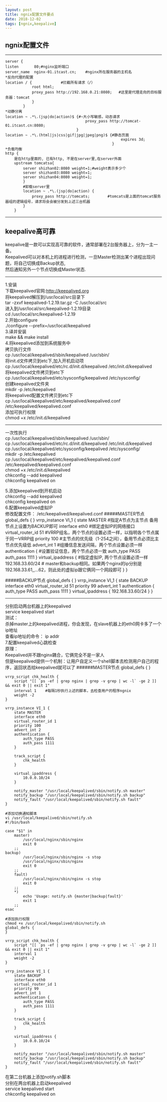 ```yaml
---
layout: post
title: ngnix配置文件要点
date: 2018-12-02
tags: [ngnix,keepalive]
---
```


ngnix配置文件
----
****
    server {
    listen       80;#nginx监听端口
    server_name  nginx-01.itcast.cn;    #nginx所在服务器的主机名
    *反向代理的配置
    location / {             #拦截所有请求（/）
                root html;
                proxy_pass http://192.168.0.21:8080;   #这里是代理走向的目标服务器：tomcat
                }
            }
    *动静分离
    location ~ .*\.(jsp|do|action)$ {#~大小写敏感，动态请求
                                        proxy_pass http://tomcat-01.itcast.cn:8080;
                                    }
    location ~ .*\.(html|js|css|gif|jpg|jpeg|png)$ {#静态页面
                                                        expires 3d;
                                                    }
    *负载均衡
    http {
        是在http里面的, 已有http, 不是在server里,在server外面
        upstream tomcatsa{ 
            server shizhan02:8080 weight=1;#weight表示多少个
            server shizhan03:8080 weight=1;
            server shizhan04:8080 weight=1;
        	}
    		#卸载server里
    		location ~ .*\.(jsp|do|action) {
    		    proxy_pass http://tomcats;        #tomcats是上面的tomcat服务器组的逻辑组号，请求将会会被分发到上述三台机器
    		}
		}
********  
keepalive高可靠
----  
keepalive是一款可以实现高可靠的软件，通常部署在2台服务器上，分为一主一备。  
Keepalived可以对本机上的进程进行检测，一旦Master检测出某个进程出现问题，将自己切换成Backup状态,  
然后通知另外一个节点切换成Master状态.  
*******
1.安装  
下载keepalived官网:http://keepalived.org  
将keepalived解压到/usr/local/src目录下  
tar -zxvf  keepalived-1.2.19.tar.gz -C /usr/local/src  
进入到/usr/local/src/keepalived-1.2.19目录  
cd /usr/local/src/keepalived-1.2.19  
2.开始configure  
./configure --prefix=/usr/local/keepalived  
3.译并安装  
make && make install  
4.将keepalived添加到系统服务中  
拷贝执行文件  
cp /usr/local/keepalived/sbin/keepalived /usr/sbin/  
将init.d文件拷贝到etc下,加入开机启动项  
cp /usr/local/keepalived/etc/rc.d/init.d/keepalived /etc/init.d/keepalived  
将keepalived文件拷贝到etc下  
cp /usr/local/keepalived/etc/sysconfig/keepalived /etc/sysconfig/  
创建keepalived文件夹  
mkdir -p /etc/keepalived  
将keepalived配置文件拷贝到etc下  
cp /usr/local/keepalived/etc/keepalived/keepalived.conf /etc/keepalived/keepalived.conf  
添加可执行权限  
chmod +x /etc/init.d/keepalived  
**********
一次性执行  
cp /usr/local/keepalived/sbin/keepalived /usr/sbin/  
cp /usr/local/keepalived/etc/rc.d/init.d/keepalived /etc/init.d/keepalived  
cp /usr/local/keepalived/etc/sysconfig/keepalived /etc/sysconfig/  
mkdir -p /etc/keepalived  
cp /usr/local/keepalived/etc/keepalived/keepalived.conf /etc/keepalived/keepalived.conf  
chmod +x /etc/init.d/keepalived  
chkconfig --add keepalived  
chkconfig keepalived on  

5.添加keepalived到开机启动  
chkconfig --add keepalived    
chkconfig keepalived on  
6.配置keepalived虚拟IP  
修改配置文件： /etc/keepalived/keepalived.conf
#####MASTER节点
    global_defs {
    }
    vrrp_instance VI_1 {
        state MASTER   #指定A节点为主节点 备用节点上设置为BACKUP即可
        interface eth0    #绑定虚拟IP的网络接口
        virtual_router_id 51   #VRRP组名，两个节点的设置必须一样，以指明各个节点属于同一VRRP组
        priority 100   #主节点的优先级（1-254之间），备用节点必须比主节点优先级低
        advert_int 1  #组播信息发送间隔，两个节点设置必须一样
        authentication {    #设置验证信息，两个节点必须一致
            auth_type PASS
            auth_pass 1111
        }
        virtual_ipaddress {    #指定虚拟IP, 两个节点设置必须一样
            192.168.33.60/24    # master和backup相同。如果两个nginx的ip分别是192.168.33.61,,...62，则此处的虚拟ip跟它俩同一个网段即可
        }
    }

#####BACKUP节点
    global_defs {
    }
    vrrp_instance VI_1 {
        state BACKUP
        interface eth0
        virtual_router_id 51
        priority 99
        advert_int 1
        authentication {
            auth_type PASS
            auth_pass 1111
        }
        virtual_ipaddress {
            192.168.33.60/24
        }
    }  
*********
分别启动两台机器上的keepalived  
service keepalived start  
测试：  
杀掉master上的keepalived进程，你会发现，在slave机器上的eth0网卡多了一个ip地址  
查看ip地址的命令：  ip addr   
7.配置keepalived心跳检查  
原理：  
Keepalived并不跟nginx耦合，它俩完全不是一家人  
但是keepalived提供一个机制：让用户自定义一个shell脚本去检测用户自己的程序，返回状态给keepalived就可以了
######MASTER节点
    global_defs {
    }

    vrrp_script chk_health {
        script "[[ `ps -ef | grep nginx | grep -v grep | wc -l` -ge 2 ]] && exit 0 || exit 1"
        interval 1    #每隔1秒执行上述的脚本，去检查用户的程序ngnix
        weight -2
    }
    
    vrrp_instance VI_1 {
        state MASTER
        interface eth0
        virtual_router_id 1
        priority 100
        advert_int 2
        authentication {
            auth_type PASS
            auth_pass 1111
        }
    
        track_script {
            chk_health
        }
    
        virtual_ipaddress {
            10.0.0.10/24
        }
    
        notify_master "/usr/local/keepalived/sbin/notify.sh master"
        notify_backup "/usr/local/keepalived/sbin/notify.sh backup"
        notify_fault "/usr/local/keepalived/sbin/notify.sh fault"
    }
    
    #添加切换通知脚本
    vi /usr/local/keepalived/sbin/notify.sh
    #!/bin/bash
    
    case "$1" in
        master)
            /usr/local/nginx/sbin/nginx
            exit 0
        ;;
    backup)
            /usr/local/nginx/sbin/nginx -s stop
            /usr/local/nginx/sbin/nginx
            exit 0
        ;;
        fault)
            /usr/local/nginx/sbin/nginx -s stop
            exit 0
        ;;
        *)
            echo 'Usage: notify.sh {master|backup|fault}'
            exit 1
        ;;
    esac
    
    #添加执行权限
    chmod +x /usr/local/keepalived/sbin/notify.sh
    global_defs {
    }
    
    vrrp_script chk_health {
        script "[[ `ps -ef | grep nginx | grep -v grep | wc -l` -ge 2 ]] && exit 0 || exit 1"
        interval 1
        weight -2
    }
    
    vrrp_instance VI_1 {
        state BACKUP
        interface eth0
        virtual_router_id 1
        priority 99
        advert_int 1
        authentication {
            auth_type PASS
            auth_pass 1111
        }
    
        track_script {
            chk_health
        }
    
        virtual_ipaddress {
            10.0.0.10/24
        }
        
        notify_master "/usr/local/keepalived/sbin/notify.sh master"
        notify_backup "/usr/local/keepalived/sbin/notify.sh backup"
        notify_fault "/usr/local/keepalived/sbin/notify.sh fault"
    }

在第二台机器上添加notify.sh脚本  
分别在两台机器上启动keepalived  
service keepalived start   
chkconfig keepalived on



